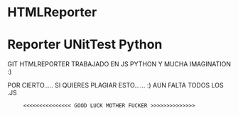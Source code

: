 # HTMLReporter
# Reporter UNitTest Python

GIT HTMLREPORTER TRABAJADO EN JS PYTHON Y MUCHA IMAGINATION :) 

POR CIERTO..... SI QUIERES PLAGIAR ESTO......  :) AUN FALTA TODOS LOS .JS 


         <<<<<<<<<<<<<<< GOOD LUCK MOTHER FUCKER >>>>>>>>>>>>>>

